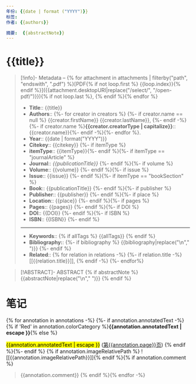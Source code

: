 ```yaml
---
年份: {{date | format ("YYYY")}}
标签: 
作者: {{authors}}

摘要:  {{abstractNote}}
---
```


# {{title}}

> [!info]- Metadata – {% for attachment in attachments | filterby("path", "endswith", ".pdf") %}[PDF{% if not loop.first %} {{loop.index}}{% endif %}]({{attachment.desktopURI|replace("/select/", "/open-pdf/")}}){% if not loop.last %}, {% endif %}{% endfor %}
>- **Title**:: {{title}}  
>- **Authors**:: {%- for creator in creators %} {%- if creator.name == null %} {{creator.firstName}} {{creator.lastName}}, {%- endif -%} {%- if creator.name %}**{{creator.creatorType | capitalize}}**:: {{creator.name}}{%- endif -%}{%- endfor %}.
>- **Year**:: {{date | format("YYYY")}}   
>- **Citekey**:: {{citekey}} {%- if itemType %}  
>- **itemType**:: {{itemType}}{%- endif %}{%- if itemType == "journalArticle" %}  
>- **Journal**:: *{{publicationTitle}}* {%- endif %}{%- if volume %}  
>- **Volume**:: {{volume}} {%- endif %}{%- if issue %}  
>- **Issue**:: {{issue}} {%- endif %}{%- if itemType == "bookSection" %}  
>- **Book**:: {{publicationTitle}} {%- endif %}{%- if publisher %}  
>- **Publisher**:: {{publisher}} {%- endif %}{%- if place %}  
>- **Location**:: {{place}} {%- endif %}{%- if pages %}   
>- **Pages**:: {{pages}} {%- endif %}{%- if DOI %}  
>- **DOI**:: {{DOI}} {%- endif %}{%- if ISBN %}  
>- **ISBN**:: {{ISBN}} {%- endif %}    
>***
>- **Keywords**:: {% if allTags %} {{allTags}} {% endif %}
>- **Bibliography:**: {%- if bibliography %} {{bibliography|replace("\n"," ")}} {%- endif %}
>- **Related**:: {% for relation in relations -%} {%- if relation.title -%} [[{{relation.title}}]], {% endif -%} {%- endfor%}

> [!ABSTRACT]- ABSTRACT
> {% if abstractNote %} 
> {{abstractNote|replace("\n"," ")}}
> {% endif %}

# 笔记
{% for annotation in annotations -%}
{%- if annotation.annotatedText -%}{% if 'Red' in annotation.colorCategory %}**{{annotation.annotatedText | escape }}**{% else %}

<mark class="customZot-{% if annotation.color %}{{annotation.colorCategory}} {% endif %}">{{annotation.annotatedText | escape }}</mark> ([第{{annotation.page}}页](zotero://open-pdf/library/items/{{annotation.attachment.itemKey}}?page={{annotation.page}}&annotation={{annotation.id}}))
{% endif %}{%- endif %} {% if annotation.imageRelativePath %} ![[{{annotation.imageRelativePath}}]]{% endif %}{% if annotation.comment %} 
> {{annotation.comment}}
{% endif %}{% endfor -%}


